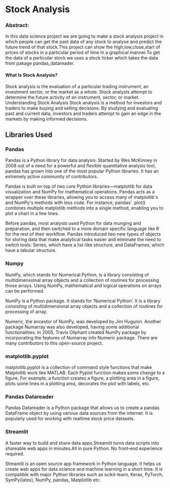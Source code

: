 # Stock Analysis
### Abstract:
In this data science project we are going to make a stock analysis project in which people can get the past data of any stock to analyse and predict the future trend of that stock.This project can show the high,low,close,start of prices of stocks in a particular period of time in a graphical manner.To get the data of a particular stock 
we uses a stock ticker which takes the data from pakage pandas_datareader.

#### What Is Stock Analysis?
Stock analysis is the evaluation of a particular trading instrument, an investment sector, or the market as a whole. Stock analysts attempt to determine the future activity of an instrument, sector, or market.
Understanding Stock Analysis
Stock analysis is a method for investors and traders to make buying and selling decisions. By studying and evaluating past and current data, investors and traders attempt to gain an edge in the markets by making informed decisions.

## Libraries Used
### Pandas
Pandas is a Python library for data analysis. Started by Wes McKinney in 2008 out of a need for a powerful and flexible quantitative analysis tool, pandas has grown into one of the most popular Python libraries. It has an extremely active community of contributors.

Pandas is built on top of two core Python libraries—matplotlib for data visualization and NumPy for mathematical operations. Pandas acts as a wrapper over these libraries, allowing you to access many of matplotlib's and NumPy's methods with less code. For instance, pandas' .plot() combines multiple matplotlib methods into a single method, enabling you to plot a chart in a few lines.

Before pandas, most analysts used Python for data munging and preparation, and then switched to a more domain specific language like R for the rest of their workflow. Pandas introduced two new types of objects for storing data that make analytical tasks easier and eliminate the need to switch tools: Series, which have a list-like structure, and DataFrames, which have a tabular structure.

### Numpy
NumPy, which stands for Numerical Python, is a library consisting of multidimensional array objects and a collection of routines for processing those arrays. Using NumPy, mathematical and logical operations on arrays can be performed.

NumPy is a Python package. It stands for ‘Numerical Python’. It is a library consisting of multidimensional array objects and a collection of routines for processing of array.

Numeric, the ancestor of NumPy, was developed by Jim Hugunin. Another package Numarray was also developed, having some additional functionalities. In 2005, Travis Oliphant created NumPy package by incorporating the features of Numarray into Numeric package. There are many contributors to this open-source project.

### matplotlib.pyplot
matplotlib.pyplot is a collection of command style functions that make Matplotlib work like MATLAB. Each Pyplot function makes some change to a figure. For example, a function creates a figure, a plotting area in a figure, plots some lines in a plotting area, decorates the plot with labels, etc.

### Pandas Datareader
Pandas Datareader is a Python package that allows us to create a pandas DataFrame object by using various data sources from the internet. It is popularly used for working with realtime stock price datasets.

### Streamlit
A faster way to build and share data apps.Streamlit turns data scripts into shareable web apps in minutes.All in pure Python. No front‑end experience required.

Streamlit is an open source app framework in Python language. It helps us create web apps for data science and machine learning in a short time. It is compatible with major Python libraries such as scikit-learn, Keras, PyTorch, SymPy(latex), NumPy, pandas, Matplotlib etc.
